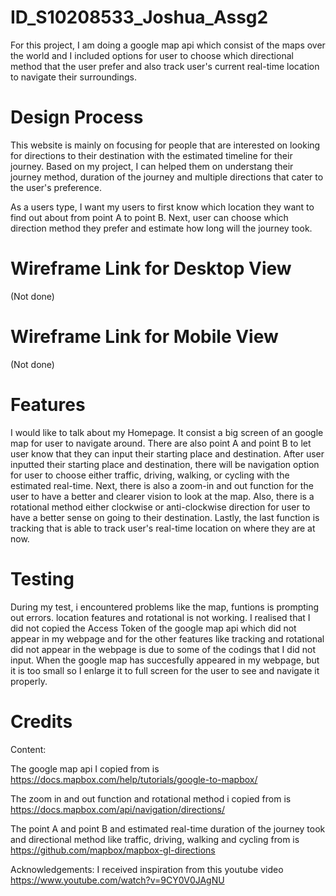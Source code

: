 # ID_S10208533_Joshua_Assg2

For this project, I am doing a google map api which consist of the maps over the world and I included options for user to choose which directional method that the user prefer and also track user's current real-time location to navigate their surroundings.

# Design Process

This website is mainly on focusing for people that are interested on looking for directions to their destination with the estimated timeline for their journey. Based on my project, I can helped them on understang their journey method, duration of the journey and multiple directions that cater to the user's  preference.

As a users type, I want my users to first know which location they want to find out about from point A to point B. Next, user can choose which direction method they prefer and estimate how long will the journey took.

# Wireframe Link for Desktop View
(Not done)

# Wireframe Link for Mobile View
(Not done)

# Features

I would like to talk about my Homepage. It consist a big screen of an google map for user to navigate around. There are also point A and point B to let user know that they can input their starting place and destination. After user inputted their starting place and destination, there will be navigation option for user to choose either traffic, driving, walking, or cycling with the estimated real-time. Next, there is also a zoom-in and out function for the user to have a better and clearer vision to look at the map. Also, there is a rotational method either clockwise or anti-clockwise direction for user to have a better sense on going to their destination. Lastly, the last function is tracking that is able to track user's real-time location on where they are at now. 


# Testing

During my test, i encountered problems like the map, funtions is prompting out errors. location features and rotational is not working. I realised that I did not copied the Access Token of the google map api which did not appear in my webpage and for the other features like tracking and rotational did not appear in the webpage is due to some of the codings that I did not input. When the google map has succesfully appeared in my webpage, but it is too small so I enlarge it to full screen for the user to see and navigate it properly.

# Credits
Content:

The google map api I copied from is 
https://docs.mapbox.com/help/tutorials/google-to-mapbox/

The zoom in and out function and rotational method i copied from is
https://docs.mapbox.com/api/navigation/directions/

The point A and point B and estimated real-time duration of the journey took and directional method like traffic, driving, walking and cycling from is
https://github.com/mapbox/mapbox-gl-directions

Acknowledgements:
I received inspiration from this youtube video
https://www.youtube.com/watch?v=9CY0V0JAgNU
